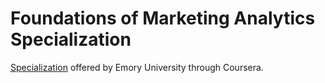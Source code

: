 # Foundations of Marketing Analytics Specialization
[Specialization](https://www.coursera.org/specializations/marketing-analytics) offered by Emory University through Coursera.
